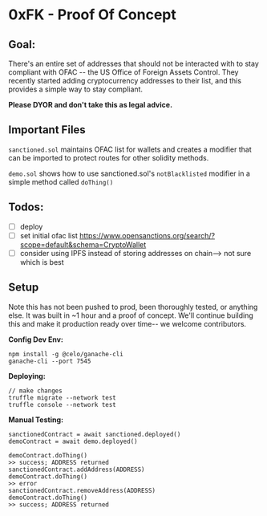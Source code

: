 # 0xFK - Proof Of Concept

## Goal:

There's an entire set of addresses that should not be interacted with to stay compliant with OFAC -- the US Office of Foreign Assets Control. They recently started adding cryptocurrency addresses to their list, and this provides a simple way to stay compliant.

**Please DYOR and don't take this as legal advice.**

## Important Files

`sanctioned.sol` maintains OFAC list for wallets and creates a modifier that can be imported to protect routes for other solidity methods.

`demo.sol` shows how to use sanctioned.sol's `notBlacklisted` modifier in a simple method called `doThing()`

## Todos:

- [ ] deploy
- [ ] set initial ofac list https://www.opensanctions.org/search/?scope=default&schema=CryptoWallet
- [ ] consider using IPFS instead of storing addresses on chain--> not sure which is best

## Setup

Note this has not been pushed to prod, been thoroughly tested, or anything else. It was built in ~1 hour and a proof of concept. We'll continue building this and make it production ready over time-- we welcome contributors.

**Config Dev Env:**

```
npm install -g @celo/ganache-cli
ganache-cli --port 7545
```

**Deploying:**

```
// make changes
truffle migrate --network test
truffle console --network test
```

**Manual Testing:**

```
sanctionedContract = await sanctioned.deployed()
demoContract = await demo.deployed()

demoContract.doThing()
>> success; ADDRESS returned
sanctionedContract.addAddress(ADDRESS)
demoContract.doThing()
>> error
sanctionedContract.removeAddress(ADDRESS)
demoContract.doThing()
>> success; ADDRESS returned
```
